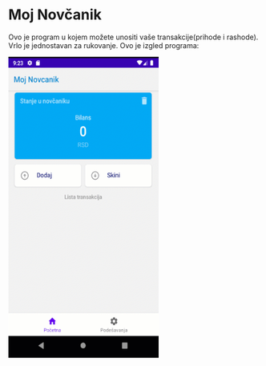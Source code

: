 # Moj Novčanik

Ovo je program u kojem možete unositi vaše transakcije(prihode i rashode). Vrlo je jednostavan za rukovanje. Ovo je izgled programa:

<img src="slike/program.gif" width="300" height="600">

